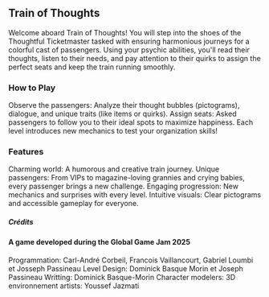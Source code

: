 ## Train of Thoughts ##

Welcome aboard Train of Thoughts! You will step into the shoes of the Thoughtful Ticketmaster tasked with ensuring 
harmonious journeys for a colorful cast of passengers. Using your psychic abilities, you'll read their thoughts, 
listen to their needs, and pay attention to their quirks to assign the perfect seats and keep the train running smoothly.

### How to Play ##
Observe the passengers: Analyze their thought bubbles (pictograms), dialogue, and unique traits (like items or quirks).
Assign seats: Asked passengers to follow you to their ideal spots to maximize happiness.
Each level introduces new mechanics to test your organization skills!

### Features ###
Charming world: A humorous and creative train journey.
Unique passengers: From VIPs to magazine-loving grannies and crying babies, every passenger brings a new challenge.
Engaging progression: New mechanics and surprises with every level.
Intuitive visuals: Clear pictograms and accessible gameplay for everyone.

##### Crédits #####

#### A game developed during the Global Game Jam 2025 ####

Programmation: Carl-André Corbeil, Francois Vaillancourt, Gabriel Loumbi et Josseph Passineau
Level Design: Dominick Basque Morin et Joseph Passineau
Writting: Dominick Basque-Morin
Character modelers: 
3D environnement artists: Youssef Jazmati
